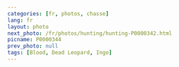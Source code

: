 ```yaml
---
categories: [fr, photos, chasse]
lang: fr
layout: photo
next_photo: /fr/photos/hunting/hunting-P0000342.html
picname: P0000344
prev_photo: null
tags: [Blood, Dead Leopard, Ingo]
---
```

